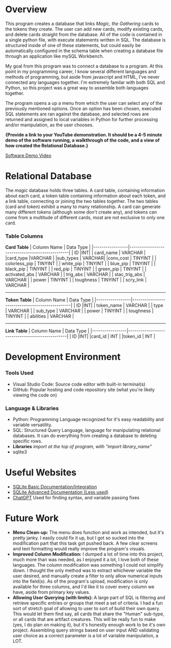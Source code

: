 # Overview

This program creates a database that links *Magic, the Gathering* cards to the tokens they create. The user can add new cards, modify existing cards, and delete cards straight from the database. All of the code is contained in a single python file, with execute statements written in SQL. The database is structured inside of one of these statements, but could easily be automatically configured in the schema table when creating a database file through an application like mySQL Workbench.

My goal from this program was to connect a database to a program. At this point in my programming career, I know several different languages and methods of programming, but aside from javascript and HTML, I've never connected any languages together. I'm extremely familar with both SQL and Python, so this project was a great way to assemble both languages together.

The program opens a up a menu from which the user can select any of the previously mentioned options. Once an option has been chosen, executed SQL statements are ran against the database, and selected rows are returned and assigned to local variables in Python for further processing and/or manipulation, as the user chooses.



**{Provide a link to your YouTube demonstration. It should be a 4-5 minute demo of the software running, a walkthrough of the code, and a view of how created the Relational Database.}**

[Software Demo Video](http://youtube.link.goes.here)

# Relational Database

The *magic* database holds three tables. A card table, containing information about each card, a token table containing information about each token, and a link table, connecting or joining the two tables together. 
The two tables (card and token) exhibit a many to many relationship. A card can generate many different tokens (although some don't create any), and tokens can come from a multitude of different cards, most are not exclusive to only one card.

### Table Columns
**Card Table**
| Column Name        | Data Type |
|-----------------|------------------------------------------------|
| ID |INT|
|    card_name   | VARCHAR                         |
|card_type    |VARCHAR        |
|sub_types | VARCHAR|
|conv_cost | TINYINT |
| colorless_pip | TINYINT |
| white_pip | TINYINT |
| blue_pip | TINYINT |
| black_pip | TINYINT |
| red_pip | TINYINT |
| green_pip | TINYINT |
| activated_abs | VARCHAR |
| trig_abs | VARCHAR |
| stac_trig_abs | VARCHAR |
| power | TINYINT |
| toughness | TINYINT |
| scry_link | VARCHAR |
****
**Token Table**
| Column Name        | Data Type |
|-----------------|------------------------------------------------|
| ID |INT|
| token_name | VARCHAR |
| type | VARCHAR |
| sub_type | VARCHAR |
| power | TINYINT |
| toughness | TINYINT |
| abilities | VARCHAR |
****
**Link Table**
| Column Name        | Data Type |
|-----------------|------------------------------------------------|
| ID |INT|
|card_id | INT |
|token_id | INT |



# Development Environment

### Tools Used
- Visual Studio Code: Source code editor with built-in terminal(s)
- GitHub: Popular hosting and code repository site (what you're likely viewing the code on)

### Language & Libraries
- Python: Programming Language recognized for it's easy readability and variable versatility.
- SQL: Structured Query Language, language for manipulating relational databases. It can do everything from creating a database to deleting specific rows.
- **Libraries** *import at the top of program, with "import library_name"*
- sqlite3

# Useful Websites

- [SQLite Basic Documentation/Integration](https://docs.python.org/3/library/sqlite3.html)
- [SQLite Advanced Documentation (Less used)](https://docs.python.org/3.9/library/sqlite3.html)
- [ChatGPT]() Used for finding syntax, and variable passing fixes

# Future Work

- **Menu Clean-up:** The menu does function and work as intended, but it's pretty janky. I easily could fix it up, but I got so sucked into the modification part that this task got pushed back. A few clear screens and text formatting would really improve the program's visuals.
- **Improved Column Modification:** I dumped a lot of time into this project, much more than was needed, as I enjoyed it a lot, I love both of these languages. The column modification was something I could not simplify down. I thought the only method was to extract whichever variable the user desired, and manually create a filter to only allow numerical inputs into the field(s). As of the program's upload, modification is only available for three columns, and I'd like it to cover every column we have, aside from primary key values.
- **Allowing User Querying (with limits):** A large part of SQL is filtering and retrieve specific entries or groups that meet a set of criteria. I had a fun sort of stretch goal of allowing to user to sort of build their own query. This would let them find say, all cards that share the "Human" sub-type, or all cards that are artifact creatures. This will be really fun to make (yes, I do plan on making it), but it's honestly enough work to be it's own project. Assembling query strings based on user input AND validating user choice as a correct parameter is a lot of variable manipulation, a LOT.
